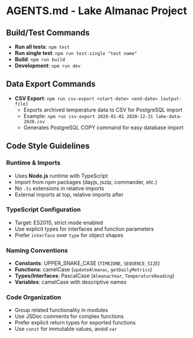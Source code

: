 # AGENTS.md - Lake Almanac Project

## Build/Test Commands

- **Run all tests**: `npm test`
- **Run single test**: `npm run test:single "test name"`
- **Build**: `npm run build`
- **Development**: `npm run dev`

## Data Export Commands

- **CSV Export**: `npm run csv-export <start-date> <end-date> [output-file]`
    - Exports archived temperature data to CSV for PostgreSQL import
    - Example: `npm run csv-export 2020-01-01 2020-12-31 lake-data-2020.csv`
    - Generates PostgreSQL COPY command for easy database import

## Code Style Guidelines

### Runtime & Imports

- Uses **Node.js** runtime with TypeScript
- Import from npm packages (dayjs, jszip, commander, etc.)
- No `.ts` extensions in relative imports
- External imports at top, relative imports after

### TypeScript Configuration

- Target: ES2015, strict mode enabled
- Use explicit types for interfaces and function parameters
- Prefer `interface` over `type` for object shapes

### Naming Conventions

- **Constants**: UPPER_SNAKE_CASE (`TIMEZONE`, `SEQUENCE_SIZE`)
- **Functions**: camelCase (`updateAlmanac`, `getDailyMetrics`)
- **Types/Interfaces**: PascalCase (`AlmanacYear`, `TemperatureReading`)
- **Variables**: camelCase with descriptive names

### Code Organization

- Group related functionality in modules
- Use JSDoc comments for complex functions
- Prefer explicit return types for exported functions
- Use `const` for immutable values, avoid `var`

